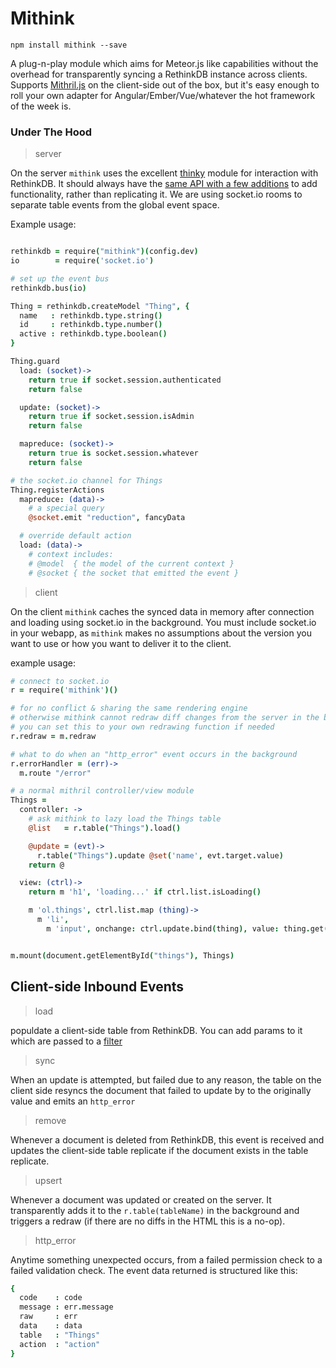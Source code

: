# Mithink

`npm install mithink --save`

A plug-n-play module which aims for Meteor.js like capabilities without the overhead for transparently syncing a RethinkDB instance across clients.  Supports [Mithril.js](http://mithril.js.org/) on the client-side out of the box, but it's easy enough to roll your own adapter for Angular/Ember/Vue/whatever the hot framework of the week is.

### Under The Hood

> server

On the server `mithink` uses the excellent [thinky](http://thinky.io/documentation/) module for interaction with RethinkDB.  It should always have the [same API with a few additions](https://github.com/ondreian/mithink/blob/master/src/server/thinky.coffee) to add functionality, rather than replicating it.  We are using socket.io rooms to separate table events from the global event space.

Example usage:
```coffeescript

rethinkdb = require("mithink")(config.dev)
io        = require('socket.io')

# set up the event bus
rethinkdb.bus(io)

Thing = rethinkdb.createModel "Thing", {
  name   : rethinkdb.type.string()
  id     : rethinkdb.type.number()
  active : rethinkdb.type.boolean()
}

Thing.guard
  load: (socket)->
    return true if socket.session.authenticated
    return false

  update: (socket)->
    return true if socket.session.isAdmin
    return false

  mapreduce: (socket)->
    return true is socket.session.whatever
    return false

# the socket.io channel for Things
Thing.registerActions
  mapreduce: (data)->
    # a special query
    @socket.emit "reduction", fancyData

  # override default action
  load: (data)->
    # context includes:
    # @model  { the model of the current context }
    # @socket { the socket that emitted the event }
```

> client

On the client `mithink` caches the synced data in memory after connection and loading using socket.io in the background.  You must include socket.io in your webapp, as `mithink` makes no assumptions about the version you want to use or how you want to deliver it to the client.


example usage:

```coffeescript
# connect to socket.io
r = require('mithink')()

# for no conflict & sharing the same rendering engine  
# otherwise mithink cannot redraw diff changes from the server in the background.  
# you can set this to your own redrawing function if needed
r.redraw = m.redraw

# what to do when an "http_error" event occurs in the background
r.errorHandler = (err)->
  m.route "/error"

# a normal mithril controller/view module
Things =
  controller: ->
    # ask mithink to lazy load the Things table
    @list   = r.table("Things").load()

    @update = (evt)->
      r.table("Things").update @set('name', evt.target.value)
    return @

  view: (ctrl)->
    return m 'h1', 'loading...' if ctrl.list.isLoading()

    m 'ol.things', ctrl.list.map (thing)->
      m 'li',
        m 'input', onchange: ctrl.update.bind(thing), value: thing.get('name')


m.mount(document.getElementById("things"), Things)
```

## Client-side Inbound Events

> load

populdate a client-side table from RethinkDB.  You can add params to it which are passed to a [filter](https://github.com/ondreian/mithink/blob/master/src/server/actions.coffee#L4-L7)

> sync

When an update is attempted, but failed due to any reason, the table on the client side resyncs the document that failed to update by to the originally value and emits an `http_error`

> remove

Whenever a document is deleted from RethinkDB, this event is received and updates the client-side table replicate if the document exists in the table replicate.

> upsert

Whenever a document was updated or created on the server.  It transparently adds it to the `r.table(tableName)` in the background and triggers a redraw (if there are no diffs in the HTML this is a no-op).

> http_error

Anytime something unexpected occurs, from a failed permission check to a failed validation check.  The event data returned is structured like this:

```coffeescript
{
  code    : code
  message : err.message
  raw     : err
  data    : data
  table   : "Things"
  action  : "action"
}
```
